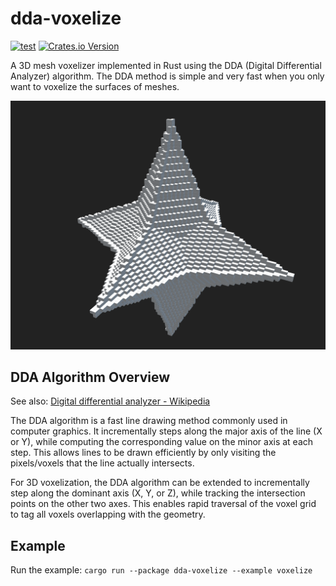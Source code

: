 # dda-voxelize

[![test](https://github.com/MIERUNE/dda-voxelize-rs/actions/workflows/test.yml/badge.svg)](https://github.com/MIERUNE/dda-voxelize-rs/actions/workflows/test.yml)
[![Crates.io Version](https://img.shields.io/crates/v/dda-voxelize)](https://crates.io/crates/dda-voxelize)
<!-- [![codecov](https://codecov.io/github/MIERUNE/dda-voxelize-rs/graph/badge.svg?token=DZb9Met7wY)](https://codecov.io/github/MIERUNE/dda-voxelize-rs) -->

A 3D mesh voxelizer implemented in Rust using the DDA (Digital Differential Analyzer) algorithm. The DDA method is simple and very fast when you only want to voxelize the surfaces of meshes.

![1716994116122](image/README/1716994116122.png)

## DDA Algorithm Overview

See also: [Digital differential analyzer - Wikipedia](https://en.wikipedia.org/wiki/Digital_differential_analyzer_(graphics_algorithm))

The DDA algorithm is a fast line drawing method commonly used in computer graphics. It incrementally steps along the major axis of the line (X or Y), while computing the corresponding value on the minor axis at each step. This allows lines to be drawn efficiently by only visiting the pixels/voxels that the line actually intersects.

For 3D voxelization, the DDA algorithm can be extended to incrementally step along the dominant axis (X, Y, or Z), while tracking the intersection points on the other two axes. This enables rapid traversal of the voxel grid to tag all voxels overlapping with the geometry.

## Example

Run the example: `cargo run --package dda-voxelize --example voxelize`
